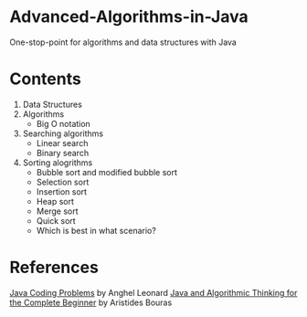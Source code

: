 # Advanced-Algorithms-in-Java
One-stop-point for algorithms and data structures with Java

# Contents
1. Data Structures
2. Algorithms
   - Big O notation
4. Searching algorithms
   - Linear search
   - Binary search
5. Sorting alogrithms
   - Bubble sort and modified bubble sort
   - Selection sort
   - Insertion sort
   - Heap sort
   - Merge sort
   - Quick sort
   - Which is best in what scenario?

# References
[Java Coding Problems](https://learning.oreilly.com/library/view/java-coding-problems/9781837633944/) by Anghel Leonard
[Java and Algorithmic Thinking for the Complete Beginner](https://learning.oreilly.com/library/view/java-and-algorithmic/9781836200130/) by Aristides Bouras

